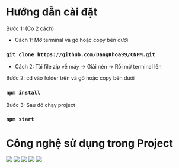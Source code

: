 # Hướng dẫn cài đặt

Bước 1: (Có 2 cách)
- Cách 1: Mở terminal và gõ hoặc copy bên dưới

### `git clone https://github.com/DangKhoa99/CNPM.git`

- Cách 2: Tải file zip về máy -> Giải nén -> Rồi mở terminal lên

Bước 2: cd vào folder trên và gõ hoặc copy bên dưới

### `npm install`

Bước 3: Sau đó chạy project

### `npm start`

# Công nghệ sử dụng trong Project
<img src="https://www.vectorlogo.zone/logos/nodejs/nodejs-horizontal.svg"> 
<img src="https://www.vectorlogo.zone/logos/npmjs/npmjs-ar21.svg"> 
<img src="https://www.vectorlogo.zone/logos/reactjs/reactjs-ar21.svg"> 
<img src="https://www.vectorlogo.zone/logos/expressjs/expressjs-ar21.svg"> 
<img src="https://www.vectorlogo.zone/logos/mongodb/mongodb-ar21.svg">
